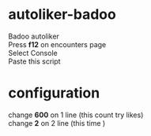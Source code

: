 # autoliker-badoo
Badoo autoliker <br>
Press <b>f12</b> on encounters page <br>
Select Console<br>
Paste this script<br>

# configuration <br>
change <b>600</b> on 1 line (this count try likes) <br>
change <b>2</b> on 2 line (this time )
